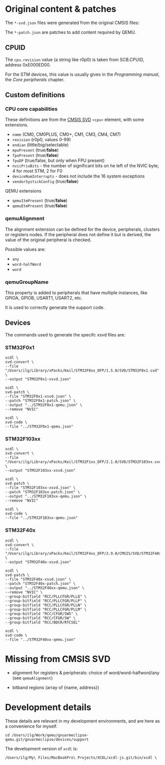 # Original content & patches

The `*-svd.json` files were generated from the original CMSIS files:

The `*-patch.json` are patches to add content required by QEMU.


## CPUID

The `cpu.revision` value (a string like r0p0) is taken from SCB.CPUID, address 0xE000ED00.

For the STM devices, this value is usually gives in the _Programming manual_, the _Core peripherals_ chapter.

## Custom definitions

### CPU core capabilities

These definitions are from the [CMSIS SVD](http://www.keil.com/pack/doc/CMSIS/SVD/html/elem_cpu.html) `<cpu>` element, with some extensions.

- `name` (CM0, CM0PLUS, CM0+, CM1, CM3, CM4, CM7)
- `revision` (r0p0, values 0-99)
- `endian` (little/big/selectable)
- `mpuPresent` (true/**false**)
- `fpuPresent` (true/**false**)
- `fpuDP` (true/false, but only when FPU present) 
- `nvicPrioBits` - the number of significant bits on he left of the NVIC byte; 4 for most STM, 2 for F0
- `deviceNumInterrupts` - does not include the 16 system exceptions
- `vendorSystickConfig` (true/**false**)

QEMU extensions

- `qemuItmPresent` (true/**false**)
- `qemuEtmPresent` (true/**false**)

### qemuAlignment

The alignment extension can be defined for the device, peripherals, clusters or registers nodes. If the peripheral does not define it but is derived, the value of the original peripheral is checked.

Possible values are:

- `any`
- `word-halfWord`
- `word`

### qemuGroupName

This property is added to peripherals that have multiple instances, like GPIOA, GPIOB, USART1, USART2, etc.

It is used to correctly generate the support code.

## Devices

The commands used to generate the specifc xsvd files are:

### STM32F0x1

```
xcdl \
svd-convert \
--file "/Users/ilg/Library/xPacks/Keil/STM32F0xx_DFP/1.5.0/SVD/STM32F0x1.svd" \
--output "STM32F0x1-xsvd.json"

xcdl \
svd-patch \
--file "STM32F0x1-xsvd.json" \
--patch "STM32F0x1-patch.json" \
--output "../STM32F0x1-qemu.json" \
--remove "NVIC" 

xcdl \
svd-code \
--file "../STM32F0x1-qemu.json" 

```

### STM32F103xx

```
xcdl \
svd-convert \
--file "/Users/ilg/Library/xPacks/Keil/STM32F1xx_DFP/2.1.0/SVD/STM32F103xx.svd" \
--output "STM32F103xx-xsvd.json"

xcdl \
svd-patch \
--file "STM32F103xx-xsvd.json" \
--patch "STM32F103xx-patch.json" \
--output "../STM32F103xx-qemu.json" \
--remove "NVIC" 

xcdl \
svd-code \
--file "../STM32F103xx-qemu.json" 

```

### STM32F40x

```
xcdl \
svd-convert \
--file "/Users/ilg/Library/xPacks/Keil/STM32F4xx_DFP/2.9.0/CMSIS/SVD/STM32F40x.svd" \
--output "STM32F40x-xsvd.json"

xcdl \
svd-patch \
--file "STM32F40x-xsvd.json" \
--patch "STM32F40x-patch.json" \
--output "../STM32F40xx-qemu.json" \
--remove "NVIC" \
--group-bitfield "RCC/PLLCFGR/PLLQ" \
--group-bitfield "RCC/PLLCFGR/PLLP" \
--group-bitfield "RCC/PLLCFGR/PLLN" \
--group-bitfield "RCC/PLLCFGR/PLLM" \
--group-bitfield "RCC/CFGR/SWS" \
--group-bitfield "RCC/CFGR/SW" \
--group-bitfield "RCC/BDCR/RTCSEL" 

xcdl \
svd-code \
--file "../STM32F40xx-qemu.json" 

```

# Missing from CMSIS SVD

- alignment for registers & peripherals: choice of word/word-halfword/any (see `qemuAlignment`)

- bitband regions (array of {name, address})


# Development details

These details are relevant in my development environments, and are here as a convenience for myself.

```
cd /Users/ilg/Work/qemu/gnuarmeclipse-qemu.git/gnuarmeclipse/devices/support
```

The development version of `xcdl` is:

```
/Users/ilg/My\ Files/MacBookPro\ Projects/XCDL/xcdl-js.git/bin/xcdl \
```

